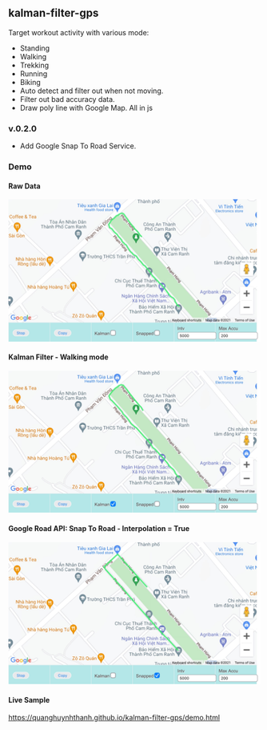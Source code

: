 ## kalman-filter-gps

Target workout activity with various mode:
- Standing
- Walking
- Trekking
- Running
- Biking
- Auto detect and filter out when not moving.
- Filter out bad accuracy data.
- Draw poly line with Google Map. All in js
### v.0.2.0
- Add Google Snap To Road Service.

### Demo
#### Raw Data
<img src="./images/RawData.jpg" alt="Raw Data" class="inline"/>

#### Kalman Filter - Walking mode
<img src="./images/KalmanFilter.jpg" alt="Kalman Filter" class="inline"/>

#### Google Road API: Snap To Road - Interpolation = True
<img src="./images/GoogleSnapToRoad.jpg" alt="Kalman Filter" class="inline"/>

#### Live Sample
<https://quanghuynhthanh.github.io/kalman-filter-gps/demo.html>